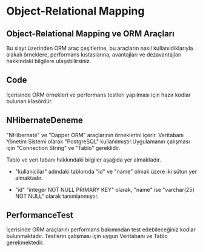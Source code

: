 # Object-Relational Mapping
Object-Relational Mapping ve ORM Araçları
-----------------------------------------
Bu slayt üzerinden ORM araç çeşitlerine, bu araçların nasıl kullanıldıklarıyla alakalı örneklere, performans kıstaslarına, avantajları ve dezavantajları hakkındaki bilgilere ulaşabilirsiniz.

Code
-----------------------------------------
İçerisinde ORM örnekleri ve performans testleri yapılması için hazır kodlar bulunan klasördür.

NHibernateDeneme
-----------------------------------------
"NHibernate" ve "Dapper ORM" araçlarının örneklerini içerir. Veritabanı Yönetim Sistemi olarak "PostgreSQL" kullanılmıştır.Uygulamanın çalışması için "Connection String" ve "Tablo" gereklidir.

Tablo ve veri tabanı hakkındaki bilgiler aşağıda yer almaktadır.

- "kullanicilar" adındaki tablomda "id" ve "name" olmak üzere iki sütun yer almaktadır.

- "id" "integer NOT NULL PRIMARY KEY" olarak, "name" ise "varchar(25) NOT NULL" olarak tanımlanmıştır.

PerformanceTest
-----------------------------------------
İçerisinde ORM araçlarını performans bakımından test edebileceğiniz kodlar bulunmaktadır. Testlerin çalışması için uygun Veritabanı ve Tablo gerekmektedir.
